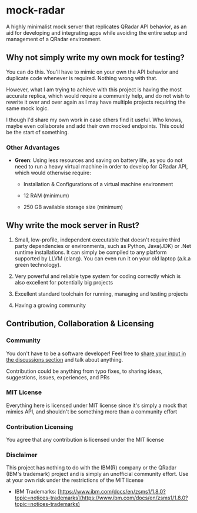 # mock-radar

A highly minimalist mock server that replicates QRadar API behavior, as an aid for developing and integrating apps while avoiding the entire setup and management of a QRadar environment.

## Why not simply write my own mock for testing?

You can do this. You'll have to mimic on your own the API behavior and duplicate code whenever is required. Nothing wrong with that.

However, what I am trying to achieve with this project is having the most accurate replica, which would require a community help, and do not wish to rewrite it over and over again as I may have multiple projects requiring the same mock logic.

I though I'd share my own work in case others find it useful. Who knows, maybe even collaborate and add their own mocked endpoints. This could be the start of something.

### Other Advantages

- __Green__: Using less resources and saving on battery life, as you do not need to run a heavy virtual machine in order to develop for QRadar API, which would otherwise require:
  - Installation & Configurations of a virtual machine environment

  - 12 RAM (minimum)
  - 250 GB available storage size (minimum)

## Why write the mock server in Rust?

1. Small, low-profile, independent executable that doesn't require third party dependencies or environments, such as Python, Java(JDK) or .Net runtime installations. It can simply be compiled to any platform supported by LLVM (clang). You can even run it on your old laptop (a.k.a green technology).

2. Very powerful and reliable type system for coding correctly which is also excellent for potentially big projects

3. Excellent standard toolchain for running, managing and testing projects

4. Having a growing community

## Contribution, Collaboration & Licensing

### Community

You don't have to be a software developer! Feel free to [share your input in the discussions section](https://github.com/DK26/mock-radar/discussions/) and talk about anything.

Contribution could be anything from typo fixes, to sharing ideas, suggestions, issues, experiences, and PRs

### MIT License

Everything here is licensed under MIT license since it's simply a mock that mimics API, and shouldn't be something more than a community effort

### Contribution Licensing

You agree that any contribution is licensed under the MIT license

### Disclaimer

This project has nothing to do with the IBM(R) company or the QRadar (IBM's trademark) project and is simply an unofficial community effort. Use at your own risk under the restrictions of the MIT license

- IBM Trademarks: [https://www.ibm.com/docs/en/zsms1/1.8.0?topic=notices-trademarks](https://www.ibm.com/docs/en/zsms1/1.8.0?topic=notices-trademarks)  
